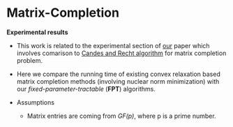 # Matrix-Completion
__Experimental results__ 


* This work is related to the experimental section of [our][1] paper which involves comarison to [Candes and Recht algorithm][2] for matrix completion problem.

* Here we compare the running time of existing convex relaxation based matrix completion methods (involving nuclear norm minimization)   with our *fixed-parameter-tractable* (__FPT__) algorithms.
* Assumptions
  *  Matrix entries are coming from _GF(p)_, where p is a prime number.


[1]: http://arxiv.com
[2]: https://statweb.stanford.edu/~candes/papers/MatrixCompletion.pdf
